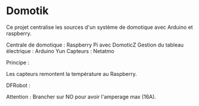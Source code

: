 # Domotik

Ce projet centralise les sources d'un système de domotique avec Arduino et raspberry.

Centrale de domotique : Raspberry Pi avec DomoticZ
Gestion du tableau électrique : Arduino Yun
Capteurs : Netatmo

Principe :

Les capteurs remontent la température au Raspberry.

DFRobot :

Attention : Brancher sur NO pour avoir l'amperage max (16A).


